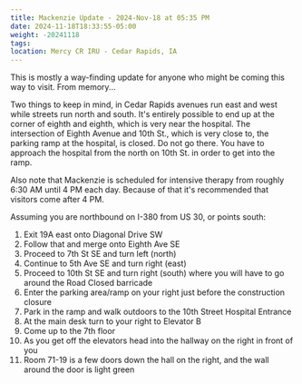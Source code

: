 ```yaml
---
title: Mackenzie Update - 2024-Nov-18 at 05:35 PM
date: 2024-11-18T18:33:55-05:00
weight: -20241118
tags:
location: Mercy CR IRU - Cedar Rapids, IA
---
```


This is mostly a way-finding update for anyone who might be coming this way to visit.  From memory...

Two things to keep in mind, in Cedar Rapids avenues run east and west while streets run north and south. It's entirely possible to end up at the corner of eighth and eighth, which is very near the hospital.  The intersection of Eighth Avenue and 10th St., which is very close to,
the parking ramp at the hospital, is closed. Do not go there. You have to approach the hospital from the north on 10th St. in order to get into the ramp.

Also note that Mackenzie is scheduled for intensive therapy from roughly 6:30 AM until 4 PM each day. Because of that it's recommended that visitors come after 4 PM.

Assuming you are northbound on I-380 from US 30, or points south:

1) Exit 19A east onto Diagonal Drive SW
2) Follow that and merge onto Eighth Ave SE
3) Proceed to 7th St SE and turn left (north)
4) Continue to 5th Ave SE and turn right (east)
5) Proceed to 10th St SE and turn right (south) where you will have to go around the Road Closed barricade
6) Enter the parking area/ramp on your right just before the construction closure
7) Park in the ramp and walk outdoors to the 10th Street Hospital Entrance
8) At the main desk turn to your right to Elevator B
9) Come up to the 7th floor
10) As you get off the elevators head into the hallway on the right in front of you
11) Room 71-19 is a few doors down the hall on the right, and the wall around the door is light green 


